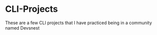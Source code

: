 # CLI-Projects
These are a few CLI projects that I have practiced being in a community named Devsnest
